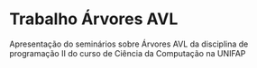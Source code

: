 # Trabalho Árvores AVL

Apresentação do seminários sobre Árvores AVL da disciplina de programação II do curso de Ciência da Computação na UNIFAP
